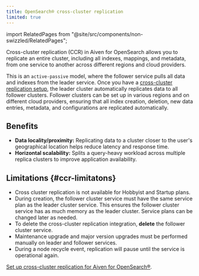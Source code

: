 ```yaml
---
title: OpenSearch® cross-cluster replication
limited: true
---
```


import RelatedPages from "@site/src/components/non-swizzled/RelatedPages";

Cross-cluster replication (CCR) in Aiven for OpenSearch allows you to replicate an entire cluster, including all indexes, mappings, and metadata, from one service to another across different regions and cloud providers.

This is an `active-passive` model, where the follower service pulls all data and
indexes from the leader service. Once you have a
[cross-cluster replication setup](/docs/products/opensearch/howto/setup-cross-cluster-replication-opensearch), the leader cluster automatically
replicates data to all follower clusters. Follower clusters can be set up in various
regions and on different cloud providers, ensuring that all index creation, deletion,
new data entries, metadata, and configurations are replicated automatically.

## Benefits

-   **Data locality/proximity:** Replicating data to a cluster closer to
    the user's geographical location helps reduce latency and response
    time.
-   **Horizontal scalability:** Splits a query-heavy workload across
    multiple replica clusters to improve application availability.

## Limitations {#ccr-limitatons}

-   Cross cluster replication is not available for Hobbyist and Startup
    plans.
-   During creation, the follower cluster service must have the same
    service plan as the leader cluster service. This ensures the
    follower cluster service has as much memory as the leader cluster.
    Service plans can be changed later as needed.
-   To delete the cross-cluster replication integration,
    **delete** the follower cluster service.
-   Maintenance upgrade and major version upgrades must be performed manually
    on leader and follower services.
-   During a node recycle event, replication will pause until the service is
    operational again.

<RelatedPages/>

[Set up cross-cluster replication for Aiven for OpenSearch®](/docs/products/opensearch/howto/setup-cross-cluster-replication-opensearch).
